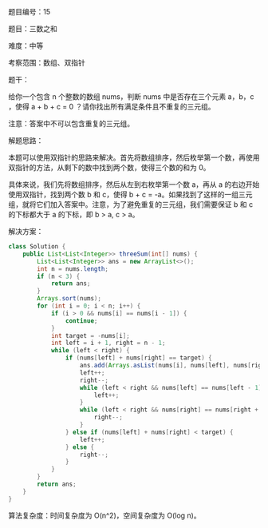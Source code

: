 题目编号：15

题目：三数之和

难度：中等

考察范围：数组、双指针

题干：

给你一个包含 n 个整数的数组 nums，判断 nums 中是否存在三个元素 a，b，c ，使得 a + b + c = 0 ？请你找出所有满足条件且不重复的三元组。

注意：答案中不可以包含重复的三元组。

解题思路：

本题可以使用双指针的思路来解决。首先将数组排序，然后枚举第一个数，再使用双指针的方法，从剩下的数中找到两个数，使得三个数的和为 0。

具体来说，我们先将数组排序，然后从左到右枚举第一个数 a，再从 a 的右边开始使用双指针，找到两个数 b 和 c，使得 b + c = -a。如果找到了这样的一组三元组，就将它们加入答案中。注意，为了避免重复的三元组，我们需要保证 b 和 c 的下标都大于 a 的下标，即 b > a, c > a。

解决方案：

```java
class Solution {
    public List<List<Integer>> threeSum(int[] nums) {
        List<List<Integer>> ans = new ArrayList<>();
        int n = nums.length;
        if (n < 3) {
            return ans;
        }
        Arrays.sort(nums);
        for (int i = 0; i < n; i++) {
            if (i > 0 && nums[i] == nums[i - 1]) {
                continue;
            }
            int target = -nums[i];
            int left = i + 1, right = n - 1;
            while (left < right) {
                if (nums[left] + nums[right] == target) {
                    ans.add(Arrays.asList(nums[i], nums[left], nums[right]));
                    left++;
                    right--;
                    while (left < right && nums[left] == nums[left - 1]) {
                        left++;
                    }
                    while (left < right && nums[right] == nums[right + 1]) {
                        right--;
                    }
                } else if (nums[left] + nums[right] < target) {
                    left++;
                } else {
                    right--;
                }
            }
        }
        return ans;
    }
}
```

算法复杂度：时间复杂度为 O(n^2)，空间复杂度为 O(log n)。